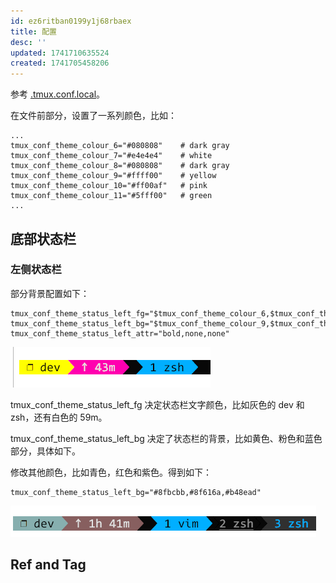 ```yaml
---
id: ez6ritban0199y1j68rbaex
title: 配置
desc: ''
updated: 1741710635524
created: 1741705458206
---
```


参考 [.tmux.conf.local](./assets/tmux_config/.tmux.conf.local)。

在文件前部分，设置了一系列颜色，比如：

```
...
tmux_conf_theme_colour_6="#080808"    # dark gray
tmux_conf_theme_colour_7="#e4e4e4"    # white
tmux_conf_theme_colour_8="#080808"    # dark gray
tmux_conf_theme_colour_9="#ffff00"    # yellow
tmux_conf_theme_colour_10="#ff00af"   # pink
tmux_conf_theme_colour_11="#5fff00"   # green
...
```

## 底部状态栏

### 左侧状态栏

部分背景配置如下：

```
tmux_conf_theme_status_left_fg="$tmux_conf_theme_colour_6,$tmux_conf_theme_colour_7,$tmux_conf_theme_colour_8"
tmux_conf_theme_status_left_bg="$tmux_conf_theme_colour_9,$tmux_conf_theme_colour_10,$tmux_conf_theme_colour_11"
tmux_conf_theme_status_left_attr="bold,none,none"
```

![tmux_status_bar](assets/images/utils.tmux.配置/tmux_status_bar.png)

tmux_conf_theme_status_left_fg 决定状态栏文字颜色，比如灰色的 dev 和 zsh，还有白色的 59m。

tmux_conf_theme_status_left_bg 决定了状态栏的背景，比如黄色、粉色和蓝色部分，具体如下。

修改其他颜色，比如青色，红色和紫色。得到如下：

```
tmux_conf_theme_status_left_bg="#8fbcbb,#8f616a,#b48ead"
```

![status_bar_1](assets/images/utils.tmux.配置/status_bar_1.png)

## Ref and Tag